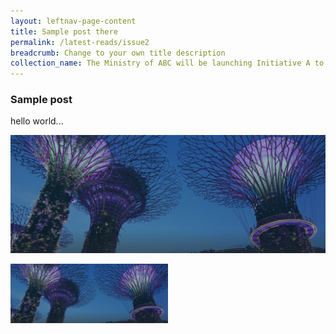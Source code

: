 ```yaml
---
layout: leftnav-page-content
title: Sample post there
permalink: /latest-reads/issue2
breadcrumb: Change to your own title description
collection_name: The Ministry of ABC will be launching Initiative A to help Singaporeans...
---
```


### Sample post

hello world...

![sample image here when file doesnt load](/images/hero-banner.png)



<img src="/images/hero-banner.png" alt="sample image here when file doesnt load" style="width:50%;" />
